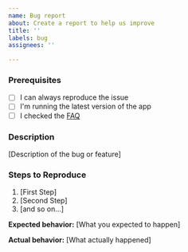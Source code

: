 ```yaml
---
name: Bug report
about: Create a report to help us improve
title: ''
labels: bug
assignees: ''

---
```


### Prerequisites

* [ ] I can always reproduce the issue
* [ ] I'm running the latest version of the app
* [ ] I checked the [FAQ](https://github.com/iSapozhnik/Launchy-App-Switcher-Launcher/wiki/FAQ)

### Description

[Description of the bug or feature]

### Steps to Reproduce

1. [First Step]
2. [Second Step]
3. [and so on...]

**Expected behavior:** [What you expected to happen]

**Actual behavior:** [What actually happened]
